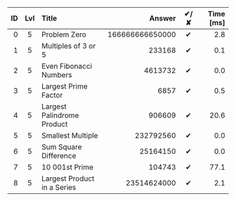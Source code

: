 | ID | Lvl | Title                       |          Answer | ✔/✘ | Time [ms] |
| -: | :-: | :-------------------------- | --------------: | :-: | --------: |
|  0 |  5  | Problem Zero                | 166666666650000 |  ✔  |       2.8 |
|  1 |  5  | Multiples of 3 or 5         |          233168 |  ✔  |       0.1 |
|  2 |  5  | Even Fibonacci Numbers      |         4613732 |  ✔  |       0.0 |
|  3 |  5  | Largest Prime Factor        |            6857 |  ✔  |       0.5 |
|  4 |  5  | Largest Palindrome Product  |          906609 |  ✔  |      20.6 |
|  5 |  5  | Smallest Multiple           |       232792560 |  ✔  |       0.0 |
|  6 |  5  | Sum Square Difference       |        25164150 |  ✔  |       0.0 |
|  7 |  5  | 10 001st Prime              |          104743 |  ✔  |      77.1 |
|  8 |  5  | Largest Product in a Series |     23514624000 |  ✔  |       2.1 |
